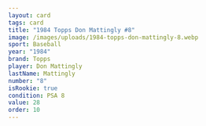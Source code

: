 ```yaml
---
layout: card
tags: card
title: "1984 Topps Don Mattingly #8"
image: /images/uploads/1984-topps-don-mattingly-8.webp
sport: Baseball
year: "1984"
brand: Topps
player: Don Mattingly
lastName: Mattingly
number: "8"
isRookie: true
condition: PSA 8
value: 28
order: 10
---
```

